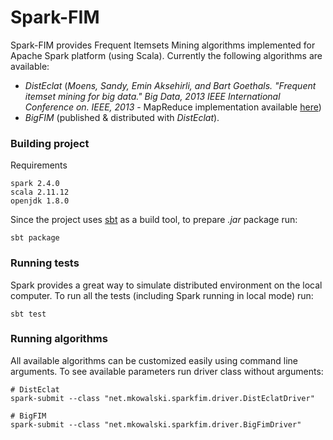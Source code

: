 # Spark-FIM

Spark-FIM provides Frequent Itemsets Mining algorithms implemented for Apache Spark platform (using Scala). 
Currently the following algorithms are available:

* _DistEclat_ (_Moens, Sandy, Emin Aksehirli, and Bart Goethals. "Frequent itemset mining for big data." Big Data, 
2013 IEEE International Conference on. IEEE, 2013_ - MapReduce implementation available [here](https://gitlab.com/adrem/bigfim-sa))
* _BigFIM_ (published & distributed with _DistEclat_).


### Building project

Requirements 
```
spark 2.4.0
scala 2.11.12
openjdk 1.8.0
```

Since the project uses [sbt](http://www.scala-sbt.org/) as a build tool, to prepare _.jar_ package run:

    sbt package
    
    
### Running tests

Spark provides a great way to simulate distributed environment on the local computer. To run all the tests (including Spark running in local mode) run:

	sbt test
    
### Running algorithms

All available algorithms can be customized easily using command line arguments. To see available parameters run driver class without arguments:

	# DistEclat
    spark-submit --class "net.mkowalski.sparkfim.driver.DistEclatDriver"
    
    # BigFIM
    spark-submit --class "net.mkowalski.sparkfim.driver.BigFimDriver"
